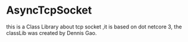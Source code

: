 # AsyncTcpSocket
this is a Class Library about tcp socket ,it is based on dot netcore 3, the classLib was created by Dennis Gao.
